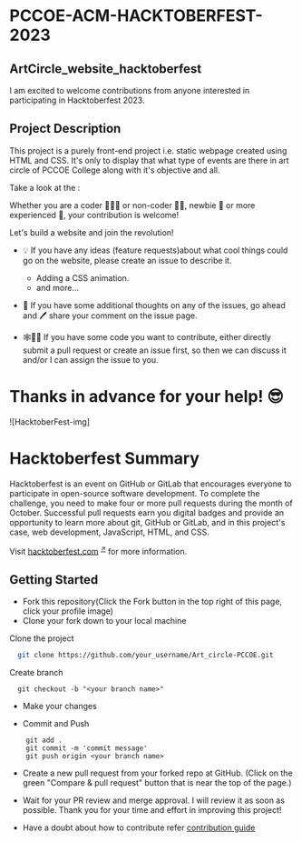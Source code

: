 # PCCOE-ACM-HACKTOBERFEST-2023
## ArtCircle_website_hacktoberfest
I am excited to welcome contributions from anyone interested in participating in Hacktoberfest 2023.

## Project Description

This project is a purely front-end project i.e. static webpage created using HTML and CSS.
It's only to display that what type of events are there in art circle of PCCOE College along with it's objective and all.

Take a look at the : 

Whether you are a coder 👨🏾‍💻 or non-coder 👩‍🎨, newbie 👶 or more experienced 👴, your contribution is welcome!

Let's build a website and join the revolution! 
- 💡 If you have any ideas (feature requests)about what cool things could go on the website, please create an issue to describe it.
  - Adding a CSS animation.
  - and more...

- 📢 If you have some additional thoughts on any of the issues, go ahead and 🖊 share your comment on the issue page.

- 🕸🧑‍💻 If you have some code you want to contribute, either directly submit a pull request or create an issue first, so then we can discuss it and/or I can assign the issue to you.

# Thanks in advance for your help! 😎 
![HacktoberFest-img]

# Hacktoberfest Summary
Hacktoberfest is an event on GitHub or GitLab that encourages everyone to participate in open-source software development. To complete the challenge, you need to make four or more pull requests during the month of October. Successful pull requests earn you digital badges and provide an opportunity to learn more about git, GitHub or GitLab, and in this project's case, web development, JavaScript, HTML, and CSS.



Visit [hacktoberfest.com](https://hacktoberfest.com/) <sup>[↗](https://github.com)</sup> for more information.


## Getting Started
- Fork this repository(Click the Fork button in the top right of this page, click your profile image)
- Clone your fork down to your local machine





Clone the project

```bash
  git clone https://github.com/your_username/Art_circle-PCCOE.git
```

Create branch
```
  git checkout -b "<your branch name>"
```

- Make your changes

- Commit and Push

```
    git add .
    git commit -m 'commit message'
    git push origin <your branch name>
```
- Create a new pull request from your forked repo at GitHub. (Click on the green "Compare & pull request" button that is near the top of the page.)
- Wait for your PR review and merge approval. I will review it as soon as possible. Thank you for your time and effort in improving this project!

- Have a doubt about how to contribute refer [contribution guide](https://github.com/HrutvikKhatkar/Art_circle-PCCOE_Hacktoberfest/blob/main/contributing.md)




